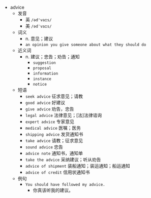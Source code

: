 - advice
  - 发音
    - 英 `/əd'vaɪs/`
    - 美 `/ədˈvaɪs/`
  - 词义
    - n. 意见；建议
    - `an opinion you give someone about what they should do`
  - 近义词
    - n. 建议；忠告；劝告；通知
      - `suggestion`
      - `proposal`
      - `information`
      - `instance`
      - `notice`
  - 短语
    - `seek advice` 征求意见；请教 
    - `good advice` 好建议 
    - `give advice` 劝告，忠告 
    - `legal advice` 法律意见；[法]法律谘询 
    - `expert advice` 专家意见 
    - `medical advice` 医嘱；医务 
    - `shipping advice` 发货通知书 
    - `take advice` 请教；征求意见 
    - `sound advice` 忠告 
    - `advice note` 通知书，通知单 
    - `take the advice` 采纳建议；听从劝告 
    - `advice of shipment` 装船通知；装运通知；船运通知 
    - `advice of credit` 信用状通知书 
  - 例句
    - `You should have followed my advice.`
      - 你真该听我的建议。

